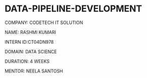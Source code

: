 # DATA-PIPELINE-DEVELOPMENT

COMPANY: CODETECH IT SOLUTION

NAME: RASHMI KUMARI 

INTERN ID:CT04DN978

DOMAIN: DATA SCIENCE

DURATION: 4 WEEKS

MENTOR: NEELA SANTOSH
